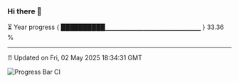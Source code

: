 ### Hi there 👋

⏳ Year progress { ██████████▁▁▁▁▁▁▁▁▁▁▁▁▁▁▁▁▁▁▁▁ } 33.36 %

---

⏰ Updated on Fri, 02 May 2025 18:34:31 GMT

![Progress Bar CI](https://github.com/DhruviPatel157/GitHub-Actions-Demo/workflows/Progress%20Bar%20CI/badge.svg)
